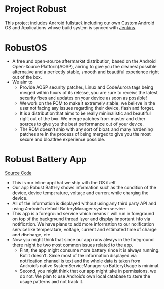 Project Robust
=======================

This project includes Android fullstack including our own Custom Android OS and Applications whose build system is synced with [Jenkins](http://badwolf.network:8081/).

# RobustOS

- A free and open-source aftermarket distribution, based on the Android Open-Source Platform(AOSP), aiming to give you the cleanest possible alternative and a perfectly stable, smooth and beautiful experience right out of the box.
- We aim to
    - Provide AOSP security patches, Linux and CodeAurora tags being merged within hours of its release, you are sure to receive the latest security fixes and updates on your device as soon as possible!
    - We work on the ROM to make it extremely stable; we believe in the user not facing any issues regarding their device, flash and forget.
    - It is a distribution that aims to be really minimalistic and beautiful right out of the box. We merge patches from master and other sources to give you the best performance out of your device.
    - The ROM doesn't ship with any sort of bloat, and many hardening patches are in the process of being merged to give you the most secure and bloatfree experience possible.

# Robust Battery App
[Source Code](https://github.com/ProjectRobust/RobustBatteryService) <br/>

- This is our inline app that we ship with the OS itself.
- Our app Robust Battery shows information such as the condition of the device, device temperature, voltage and current while charging the device.
- All of the information is displayed without using any third party API and using Android’s default BatteryManager system service.
- This app is a foreground service which means it will run in foreground on top of the background thread layer and display important info via notification. We have plans to add more information to our notification service like temperature, voltage, current and estimated time of charge and discharge, etc.
- Now you might think that since our app runs always in the foreground there might be two most common issues related to the app.
    - First, the app might consume more battery since it is always running. But it doesn’t. Since most of the information displayed via notification channel is text and the whole data is taken from Android’s native SystemServiceManager so BatteryUsage is minimal.
    - Second, you might think that our app might take in permissions, we do not. We plan to use Android’s own local database to store the usage patterns and not track it.

